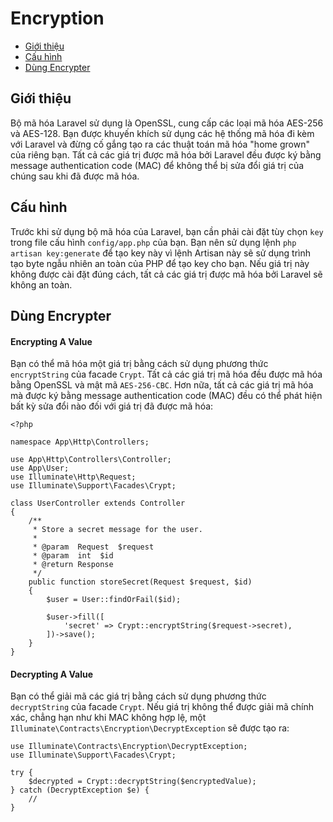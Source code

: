 # Encryption

- [Giới thiệu](#introduction)
- [Cấu hình](#configuration)
- [Dùng Encrypter](#using-the-encrypter)

<a name="introduction"></a>
## Giới thiệu

Bộ mã hóa Laravel sử dụng là OpenSSL, cung cấp các loại mã hóa AES-256 và AES-128. Bạn được khuyến khích sử dụng các hệ thống mã hóa đi kèm với Laravel và đừng cố gắng tạo ra các thuật toán mã hóa "home grown" của riêng bạn. Tất cả các giá trị được mã hóa bởi Laravel đều được ký bằng message authentication code (MAC) để không thể bị sửa đổi giá trị của chúng sau khi đã được mã hóa.

<a name="configuration"></a>
## Cấu hình

Trước khi sử dụng bộ mã hóa của Laravel, bạn cần phải cài đặt tùy chọn `key` trong file cấu hình `config/app.php` của bạn. Bạn nên sử dụng lệnh `php artisan key:generate` để tạo key này vì lệnh Artisan này sẽ sử dụng trình tạo byte ngẫu nhiên an toàn của PHP để tạo key cho bạn. Nếu giá trị này không được cài đặt đúng cách, tất cả các giá trị được mã hóa bởi Laravel sẽ không an toàn.

<a name="using-the-encrypter"></a>
## Dùng Encrypter

#### Encrypting A Value

Bạn có thể mã hóa một giá trị bằng cách sử dụng phương thức `encryptString` của facade `Crypt`. Tất cả các giá trị mã hóa đều được mã hóa bằng OpenSSL và mật mã `AES-256-CBC`. Hơn nữa, tất cả các giá trị mã hóa mà được ký bằng message authentication code (MAC) đều có thể phát hiện bất kỳ sửa đổi nào đối với giá trị đã được mã hóa:

    <?php

    namespace App\Http\Controllers;

    use App\Http\Controllers\Controller;
    use App\User;
    use Illuminate\Http\Request;
    use Illuminate\Support\Facades\Crypt;

    class UserController extends Controller
    {
        /**
         * Store a secret message for the user.
         *
         * @param  Request  $request
         * @param  int  $id
         * @return Response
         */
        public function storeSecret(Request $request, $id)
        {
            $user = User::findOrFail($id);

            $user->fill([
                'secret' => Crypt::encryptString($request->secret),
            ])->save();
        }
    }

#### Decrypting A Value

Bạn có thể giải mã các giá trị bằng cách sử dụng phương thức `decryptString` của facade `Crypt`. Nếu giá trị không thể được giải mã chính xác, chẳng hạn như khi MAC không hợp lệ, một `Illuminate\Contracts\Encryption\DecryptException` sẽ được tạo ra:

    use Illuminate\Contracts\Encryption\DecryptException;
    use Illuminate\Support\Facades\Crypt;

    try {
        $decrypted = Crypt::decryptString($encryptedValue);
    } catch (DecryptException $e) {
        //
    }
